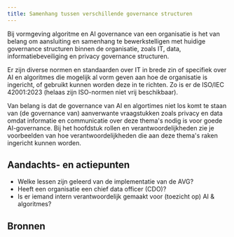```yaml
---
title: Samenhang tussen verschillende governance structuren
---
```


Bij vormgeving algoritme en AI governance van een organisatie is het van belang om aansluiting en samenhang te bewerkstelligen met huidige governance structuren binnen de organisatie, zoals IT, data, informatiebeveiliging en privacy governance structuren. 

Er zijn diverse normen en standaarden over IT in brede zin of specifiek over AI en algoritmes die mogelijk al vorm geven aan hoe de organisatie is ingericht, of gebruikt kunnen worden deze in te richten. Zo is er de ISO/IEC 42001:2023 (helaas zijn ISO-normen niet vrij beschikbaar).

Van belang is dat de governance van AI en algortimes niet los komt te staan van (de governance van) aanverwante vraagstukken zoals privacy en data omdat informatie en communicatie over deze thema's nodig is voor goede AI-governance. Bij het hoofdstuk rollen en verantwoordelijkheden zie je voorbeelden van hoe verantwoordelijkheden die aan deze thema's raken ingericht kunnen worden.

## Aandachts- en actiepunten
- Welke lessen zijn geleerd van de implementatie van de AVG?
- Heeft een organisatie een chief data officer (CDO)? 
- Is er iemand intern verantwoordelijk gemaakt voor (toezicht op) AI & algoritmes?



## Bronnen
